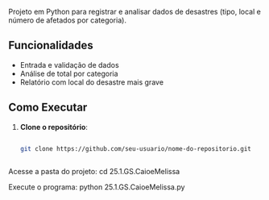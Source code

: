 Projeto em Python para registrar e analisar dados de desastres (tipo, local e número de afetados por categoria).
 
## Funcionalidades
 
- Entrada e validação de dados
- Análise de total por categoria
- Relatório com local do desastre mais grave
 
## Como Executar
 
1. **Clone o repositório**:

   ```bash

   git clone https://github.com/seu-usuario/nome-do-repositorio.git
 
Acesse a pasta do projeto: 
cd 25.1.GS.CaioeMelissa
 
Execute o programa: 
python 25.1.GS.CaioeMelissa.py
 
